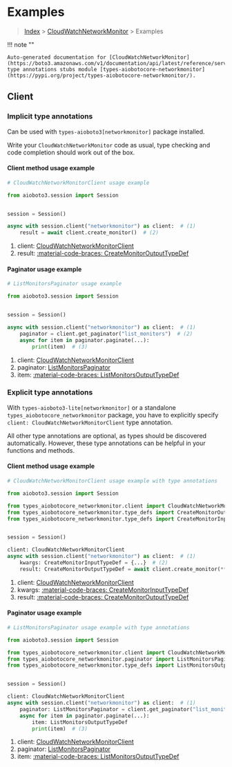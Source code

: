# Examples

> [Index](../README.md) > [CloudWatchNetworkMonitor](./README.md) > Examples

!!! note ""

    Auto-generated documentation for [CloudWatchNetworkMonitor](https://boto3.amazonaws.com/v1/documentation/api/latest/reference/services/networkmonitor.html#cloudwatchnetworkmonitor)
    type annotations stubs module [types-aiobotocore-networkmonitor](https://pypi.org/project/types-aiobotocore-networkmonitor/).

## Client

### Implicit type annotations

Can be used with `types-aioboto3[networkmonitor]` package installed.

Write your `CloudWatchNetworkMonitor` code as usual,
type checking and code completion should work out of the box.



#### Client method usage example

```python
# CloudWatchNetworkMonitorClient usage example

from aioboto3.session import Session


session = Session()

async with session.client("networkmonitor") as client:  # (1)
    result = await client.create_monitor()  # (2)
```

1. client: [CloudWatchNetworkMonitorClient](./client.md)
2. result: [:material-code-braces: CreateMonitorOutputTypeDef](./type_defs.md#createmonitoroutputtypedef)



#### Paginator usage example

```python
# ListMonitorsPaginator usage example

from aioboto3.session import Session


session = Session()

async with session.client("networkmonitor") as client:  # (1)
    paginator = client.get_paginator("list_monitors")  # (2)
    async for item in paginator.paginate(...):
        print(item)  # (3)
```

1. client: [CloudWatchNetworkMonitorClient](./client.md)
2. paginator: [ListMonitorsPaginator](./paginators.md#listmonitorspaginator)
3. item: [:material-code-braces: ListMonitorsOutputTypeDef](./type_defs.md#listmonitorsoutputtypedef)




### Explicit type annotations

With `types-aioboto3-lite[networkmonitor]`
or a standalone `types_aiobotocore_networkmonitor` package, you have to explicitly specify
`client: CloudWatchNetworkMonitorClient` type annotation.

All other type annotations are optional, as types should be discovered automatically.
However, these type annotations can be helpful in your functions and methods.


#### Client method usage example

```python
# CloudWatchNetworkMonitorClient usage example with type annotations

from aioboto3.session import Session

from types_aiobotocore_networkmonitor.client import CloudWatchNetworkMonitorClient
from types_aiobotocore_networkmonitor.type_defs import CreateMonitorOutputTypeDef
from types_aiobotocore_networkmonitor.type_defs import CreateMonitorInputTypeDef


session = Session()

client: CloudWatchNetworkMonitorClient
async with session.client("networkmonitor") as client:  # (1)
    kwargs: CreateMonitorInputTypeDef = {...}  # (2)
    result: CreateMonitorOutputTypeDef = await client.create_monitor(**kwargs)  # (3)
```

1. client: [CloudWatchNetworkMonitorClient](./client.md)
2. kwargs: [:material-code-braces: CreateMonitorInputTypeDef](./type_defs.md#createmonitorinputtypedef)
3. result: [:material-code-braces: CreateMonitorOutputTypeDef](./type_defs.md#createmonitoroutputtypedef)



#### Paginator usage example

```python
# ListMonitorsPaginator usage example with type annotations

from aioboto3.session import Session

from types_aiobotocore_networkmonitor.client import CloudWatchNetworkMonitorClient
from types_aiobotocore_networkmonitor.paginator import ListMonitorsPaginator
from types_aiobotocore_networkmonitor.type_defs import ListMonitorsOutputTypeDef


session = Session()

client: CloudWatchNetworkMonitorClient
async with session.client("networkmonitor") as client:  # (1)
    paginator: ListMonitorsPaginator = client.get_paginator("list_monitors")  # (2)
    async for item in paginator.paginate(...):
        item: ListMonitorsOutputTypeDef
        print(item)  # (3)
```

1. client: [CloudWatchNetworkMonitorClient](./client.md)
2. paginator: [ListMonitorsPaginator](./paginators.md#listmonitorspaginator)
3. item: [:material-code-braces: ListMonitorsOutputTypeDef](./type_defs.md#listmonitorsoutputtypedef)




